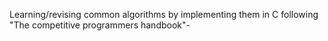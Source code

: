 Learning/revising common algorithms by implementing them in C following "The competitive programmers handbook"-
